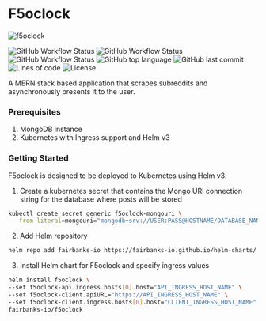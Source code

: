 # F5oclock

![f5oclock](https://raw.githubusercontent.com/fairbanks-io/f5oclock/master/f5oclock.gif)

![GitHub Workflow Status](<https://img.shields.io/github/workflow/status/fairbanks-io/f5oclock/Client%20-%20Release?label=Client%20Build>)
![GitHub Workflow Status](<https://img.shields.io/github/workflow/status/fairbanks-io/f5oclock/API%20-%20Release?label=API%20Build>)
![GitHub Workflow Status](<https://img.shields.io/github/workflow/status/fairbanks-io/f5oclock/Scraper%20-%20Release?label=Scraper%20Build>)
![GitHub top language](https://img.shields.io/github/languages/top/fairbanks-io/f5oclock.svg)
![GitHub last commit](https://img.shields.io/github/last-commit/fairbanks-io/f5oclock.svg)
![Lines of code](https://img.shields.io/tokei/lines/github/fairbanks-io/f5oclock)
![License](https://img.shields.io/github/license/fairbanks-io/f5oclock.svg?style=flat)

A MERN stack based application that scrapes subreddits and asynchronously presents it to the user.
### Prerequisites

1. MongoDB instance
3. Kubernetes with Ingress support and Helm v3

### Getting Started

F5oclock is designed to be deployed to Kubernetes using Helm v3.

1. Create a kubernetes secret that contains the Mongo URI connection string for the database where posts will be stored
```sh
kubectl create secret generic f5oclock-mongouri \
 --from-literal=mongouri="mongodb+srv://USER:PASS@HOSTNAME/DATABASE_NAME?retryWrites=true&w=majority"
```
2. Add Helm repository
```sh
helm repo add fairbanks-io https://fairbanks-io.github.io/helm-charts/
```
3. Install Helm chart for F5oclock and specify ingress values
```sh
helm install f5oclock \
--set f5oclock-api.ingress.hosts[0].host="API_INGRESS_HOST_NAME" \
--set f5oclock-client.apiURL="https://API_INGRESS_HOST_NAME" \
--set f5oclock-client.ingress.hosts[0].host="CLIENT_INGRESS_HOST_NAME" \
fairbanks-io/f5oclock
```
